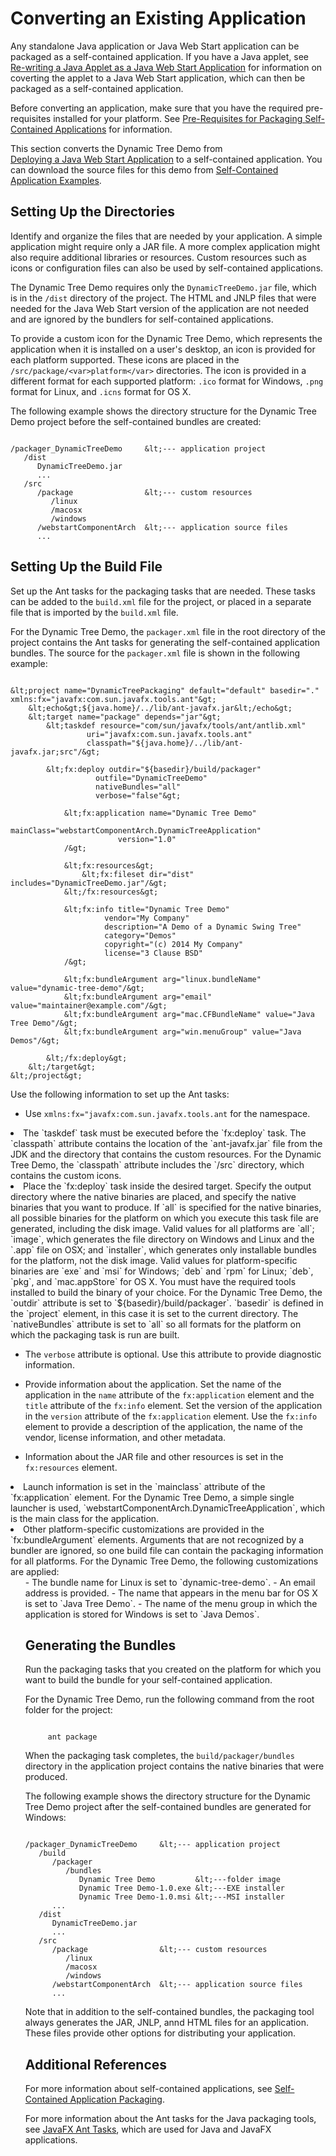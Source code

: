 
# Converting an Existing Application

Any standalone Java application or Java Web Start application can be packaged as a self-contained application. If you have a Java applet, see 
[Re-writing a Java Applet as a Java Web Start Application](https://docs.oracle.com/javase/8/docs/technotes/guides/deploy/applet_dev_guide.html#JSDPG1036) for information on coverting the applet to a Java Web Start application, which can then be packaged as a self-contained application.

Before converting an application, make sure that you have the required pre-requisites installed for your platform. See
[Pre-Requisites for Packaging Self-Contained Applications](../selfContainedApps/prereqs.html) for information.

This section converts the Dynamic Tree Demo from  
[Deploying a Java Web Start Application](../webstart/deploying.html) to a self-contained application. 
You can download the source files for this demo from 
[Self-Contained Application Examples](../selfContainedApps/examplesIndex.html).

## Setting Up the Directories

Identify and organize the files that are needed by your application. A simple application might require only a JAR file. A more complex application might also require additional libraries or resources. Custom resources such as icons or configuration files can also be used by self-contained applications.

The Dynamic Tree Demo requires only the `DynamicTreeDemo.jar` file, which is in the `/dist` directory of the project. The HTML and JNLP files that were needed for the Java Web Start version of the application are not needed and are ignored by the bundlers for self-contained applications.

To provide a custom icon for the Dynamic Tree Demo, which represents the application when it is installed on a user's desktop, an icon is provided for each platform supported. These icons are placed in the `/src/package/<var>platform</var>` directories. The icon is provided in a different format for each supported platform: `.ico` format for Windows,  `.png` format for Linux, and `.icns` format for OS X.

The following example shows the directory structure for the Dynamic Tree Demo  project before the self-contained bundles are created:

```

/packager_DynamicTreeDemo     &lt;--- application project
   /dist
      DynamicTreeDemo.jar
      ...
   /src
      /package                &lt;--- custom resources
         /linux
         /macosx
         /windows
      /webstartComponentArch  &lt;--- application source files
      ...

```

## Setting Up the Build File

Set up the Ant tasks for the packaging tasks that are needed. These tasks can be added to the `build.xml` file for the project, or placed in a separate file that is imported by the `build.xml` file.

For the Dynamic Tree Demo, the `packager.xml` file in the root directory of the project contains the Ant tasks for generating the self-contained application bundles. The source for the `packager.xml` file is shown in the following example:

```

&lt;project name="DynamicTreePackaging" default="default" basedir="." xmlns:fx="javafx:com.sun.javafx.tools.ant"&gt;
    &lt;echo&gt;${java.home}/../lib/ant-javafx.jar&lt;/echo&gt;
    &lt;target name="package" depends="jar"&gt;
        &lt;taskdef resource="com/sun/javafx/tools/ant/antlib.xml"
                 uri="javafx:com.sun.javafx.tools.ant"
                 classpath="${java.home}/../lib/ant-javafx.jar;src"/&gt;

        &lt;fx:deploy outdir="${basedir}/build/packager" 
                   outfile="DynamicTreeDemo"
                   nativeBundles="all"
                   verbose="false"&gt;

            &lt;fx:application name="Dynamic Tree Demo"
                        mainClass="webstartComponentArch.DynamicTreeApplication"
                        version="1.0"
            /&gt;

            &lt;fx:resources&gt;
                &lt;fx:fileset dir="dist" includes="DynamicTreeDemo.jar"/&gt;
            &lt;/fx:resources&gt;

            &lt;fx:info title="Dynamic Tree Demo"
                     vendor="My Company"
                     description="A Demo of a Dynamic Swing Tree"
                     category="Demos"
                     copyright="(c) 2014 My Company"
                     license="3 Clause BSD"
            /&gt;

            &lt;fx:bundleArgument arg="linux.bundleName" value="dynamic-tree-demo"/&gt;
            &lt;fx:bundleArgument arg="email" value="maintainer@example.com"/&gt;
            &lt;fx:bundleArgument arg="mac.CFBundleName" value="Java Tree Demo"/&gt;
            &lt;fx:bundleArgument arg="win.menuGroup" value="Java Demos"/&gt;

        &lt;/fx:deploy&gt;
    &lt;/target&gt;
&lt;/project&gt;

```

Use the following information to set up the Ant tasks: 

  - Use `xmlns:fx="javafx:com.sun.javafx.tools.ant` for the namespace.
  
  <li>The `taskdef` task must be executed before the `fx:deploy` task. The `classpath` attribute contains the location of the `ant-javafx.jar` file from the JDK and the directory that contains the custom resources. For the Dynamic Tree Demo, the `classpath` attribute includes the `/src` directory, which contains the custom icons.
  </li>
  
   <li>Place the `fx:deploy` task inside the desired target. Specify the output directory where the native binaries are placed, and specify the native binaries that you want to produce.
   If `all` is specified for the native binaries, all possible binaries for the platform on which you execute this task file are generated, including the disk image. Valid values for all platforms are `all`; `image`, which generates the file directory on Windows and Linux and the `.app` file on OSX; and `installer`, which generates only installable bundles for the platform, not the disk image. Valid values for platform-specific binaries are `exe` and `msi` for Windows; `deb` and `rpm` for Linux; `deb`, `pkg`, and `mac.appStore` for OS X. You must have the required tools installed to build the binary of your choice.
  For the Dynamic Tree Demo, the `outdir` attribute is set to `${basedir}/build/packager`. `basedir` is defined in the `project` element, in this case it is set to the current directory. The `nativeBundles` attribute is set to `all` so all formats for the platform on which the packaging task is run are built.
  </li>
  
  - The `verbose` attribute is optional. Use this attribute to provide diagnostic information.
  
  - Provide information about the application. Set the name of the application in the `name` attribute of the `fx:application` element and the `title` attribute of the `fx:info` element. Set the version of the application in the `version` attribute of the `fx:application` element. Use the `fx:info` element to provide a description of the application, the name of the vendor, license information, and other metadata. 
  
  - Information about the JAR file and other resources is set in the `fx:resources` element.
  
  <li>Launch information is set in the `mainclass` attribute of the `fx:application` element.
  For the Dynamic Tree Demo, a simple single launcher is used, `webstartComponentArch.DynamicTreeApplication`, which is the main class for the application.</li>
  
  <li>Other platform-specific customizations are provided in the `fx:bundleArgument` elements. Arguments that are not recognized by a bundler are ignored, so one build file can contain the packaging information for all platforms.
  For the Dynamic Tree Demo, the following customizations are applied:
  <ul>
    - The bundle name for Linux is set to `dynamic-tree-demo`.
    - An email address is provided.
    - The name that appears in the menu bar for OS X is set to `Java Tree Demo`.
    - The name of the menu group in which the application is stored for Windows is set to `Java Demos`.
  
## Generating the Bundles

Run the packaging tasks that you created on the platform for which you want to build the bundle for your self-contained application.

For the Dynamic Tree Demo, run the following command from the root folder for the project:

```

     ant package

```

When the packaging task completes, the `build/packager/bundles` directory in the application project contains the native binaries that were produced.

The following example shows the directory structure for the Dynamic Tree Demo  project after the self-contained bundles are generated for Windows:

```

/packager_DynamicTreeDemo     &lt;--- application project
   /build
      /packager
         /bundles
            Dynamic Tree Demo         &lt;---folder image
            Dynamic Tree Demo-1.0.exe &lt;---EXE installer
            Dynamic Tree Demo-1.0.msi &lt;---MSI installer
      ...   
   /dist
      DynamicTreeDemo.jar
      ...
   /src
      /package                &lt;--- custom resources
         /linux
         /macosx
         /windows
      /webstartComponentArch  &lt;--- application source files
      ...

```

Note that in addition to the self-contained bundles, the packaging tool always generates the JAR, JNLP, annd HTML files for an application. These files provide other options for distributing your application.

## Additional References

For more information about self-contained applications, see 
[Self-Contained Application Packaging](https://docs.oracle.com/javase/8/docs/technotes/guides/deploy/self-contained-packaging.html).

For more information about the Ant tasks for the Java packaging tools, see <macroinline>
[JavaFX Ant Tasks](https://docs.oracle.com/javase/8/docs/technotes/guides/deploy/javafx_ant_tasks.html), which are used for Java and JavaFX applications.</macroinline>

